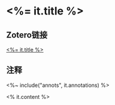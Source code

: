 # <%= it.title %>

## Zotero链接

[<%= it.title %>](<%= it.backlink %>) 

## 注释

<%~ include("annots", it.annotations) %>

<% it.content %>
